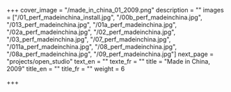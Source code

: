 +++
cover_image = "/made_in_china_01_2009.png"
description = ""
images = ["/01_perf_madeinchina_install.jpg", "/00b_perf_madeinchina.jpg", "/013_perf_madeinchina.jpg", "/01a_perf_madeinchina.jpg", "/02a_perf_madeinchina.jpg", "/02_perf_madeinchina.jpg", "/03_perf_madeinchina.jpg", "/07_perf_madeinchina.jpg", "/011a_perf_madeinchina.jpg", "/08_perf_madeinchina.jpg", "/08a_perf_madeinchina.jpg", "/09_perf_madeinchina.jpg"]
next_page = "projects/open_studio"
text_en = ""
texte_fr = ""
title = "Made in China, 2009"
title_en = ""
title_fr = ""
weight = 6

+++
